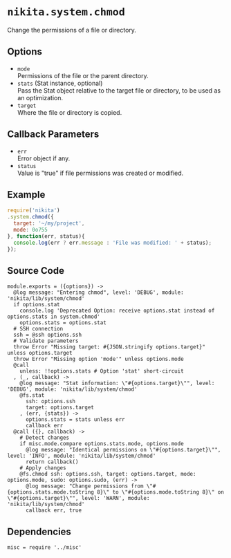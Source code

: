 
# `nikita.system.chmod`

Change the permissions of a file or directory.

## Options

* `mode`   
  Permissions of the file or the parent directory.   
* `stats` (Stat instance, optional)   
  Pass the Stat object relative to the target file or directory, to be
  used as an optimization.     
* `target`   
  Where the file or directory is copied.   

## Callback Parameters

* `err`   
  Error object if any.   
* `status`   
  Value is "true" if file permissions was created or modified.   

## Example

```js
require('nikita')
.system.chmod({
  target: '~/my/project',
  mode: 0o755
}, function(err, status){
  console.log(err ? err.message : 'File was modified: ' + status);
});
```

## Source Code

    module.exports = ({options}) ->
      @log message: "Entering chmod", level: 'DEBUG', module: 'nikita/lib/system/chmod'
      if options.stat
        console.log 'Deprecated Option: receive options.stat instead of options.stats in system.chmod'
        options.stats = options.stat
      # SSH connection
      ssh = @ssh options.ssh
      # Validate parameters
      throw Error "Missing target: #{JSON.stringify options.target}" unless options.target
      throw Error "Missing option 'mode'" unless options.mode
      @call
        unless: !!options.stats # Option 'stat' short-circuit
      , (_, callback) ->
        @log message: "Stat information: \"#{options.target}\"", level: 'DEBUG', module: 'nikita/lib/system/chmod'
        @fs.stat
          ssh: options.ssh
          target: options.target
        , (err, {stats}) ->
          options.stats = stats unless err
          callback err
      @call ({}, callback) ->
        # Detect changes
        if misc.mode.compare options.stats.mode, options.mode
          @log message: "Identical permissions on \"#{options.target}\"", level: 'INFO', module: 'nikita/lib/system/chmod'
          return callback()
        # Apply changes
        @fs.chmod ssh: options.ssh, target: options.target, mode: options.mode, sudo: options.sudo, (err) ->
          @log message: "Change permissions from \"#{options.stats.mode.toString 8}\" to \"#{options.mode.toString 8}\" on \"#{options.target}\"", level: 'WARN', module: 'nikita/lib/system/chmod'
          callback err, true

## Dependencies

    misc = require '../misc'
